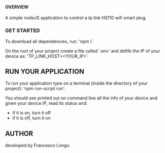 #### OVERVIEW
A simple nodeJS application to control a tp link HS110 wifi smart plug.

### GET STARTED
To download all dependencies, run: 'npm i'.

On the root of your project create a file called '.env' and defife the IP of your device as: 'TP_LINK_HOST=<YOUR_IP>'.

## RUN YOUR APPLICATION
To run your application type on a terminal (inside the directory of your project): 'npm run-script run'.

You should see printed out on command line all the info of your device and given your device IP, read its status and:
- if it is on, turn it off
- if it is off, turn it on

## AUTHOR
developed by Francesco Longo.
